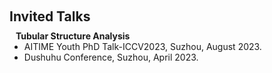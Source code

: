 <h1 id="invited-talks"></h1>

<h2 style="margin: 60px 0px 10px;">Invited Talks</h2>

<h4 style="margin:0 10px 0;">Tubular Structure Analysis</h4>

<ul style="margin:0 0 20px;">
  <li>AITIME Youth PhD Talk-ICCV2023, Suzhou, August 2023.</li>
  <li>Dushuhu Conference, Suzhou, April 2023.</li>
</ul>
